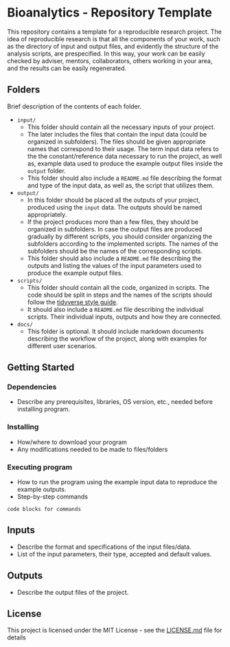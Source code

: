 # Bioanalytics - Repository Template
This repository contains a template for a reproducible research project. The idea of reproducible research is that all the components of your work, such as the directory of input and output files, and evidently the structure of the analysis scripts, are prespecified. In this way, your work can be easily checked by adviser, mentors, collaborators, others working in your area, and the results can be easily regenerated.


## Folders
Brief description of the contents of each folder. 

- `input/`
  - This folder should contain all the necessary inputs of your project.
  - The later includes the files that contain the input data (could be organized in subfolders). The files should be given appropriate names that correspond to their usage. The term input data refers to the the constant/reference data necessary to run the project, as well as, example data used to produce the example output files inside the `output` folder.
  - This folder should also include a `README.md` file describing the format and type of the input data, as well as, the script that utilizes them.
- `output/`
  - In this folder should be placed all the outputs of your project, produced using the `input` data. The outputs should be named appropriately.
  - If the project produces more than a few files, they should be organized in subfolders. In case the output files are produced gradually by different scripts, you should consider organizing the subfolders according to the implemented scripts. The names of the subfolders should be the names of the corresponding scripts.
  - This folder should also include a `README.md` file describing the outputs and listing the values of the input parameters used to produce the example output files.
- `scripts/`
  - This folder should contain all the code, organized in scripts. The code should be split in steps and the names of the scripts should follow the [tidyverse style guide](https://style.tidyverse.org/files.html).
  - It should also include a `README.md` file describing the individual scripts. Their individual inputs, outputs and how they are connected.
- `docs/`
  - This folder is optional. It should include markdown documents describing the workflow of the project, along with examples for different user scenarios.



## Getting Started

### Dependencies

- Describe any prerequisites, libraries, OS version, etc., needed before installing program.

### Installing

- How/where to download your program
- Any modifications needed to be made to files/folders

### Executing program

- How to run the program using the example input data to reproduce the example outputs.
- Step-by-step commands

```
code blocks for commands
```



## Inputs

* Describe the format and specifications of the input files/data.
* List of the input parameters, their type, accepted and default values.



## Outputs

* Describe the output files of the project.

  

## License

This project is licensed under the MIT License - see the [LICENSE.md](https://github.com/BiodataAnalysisGroup/bioanalytics/blob/main/LICENSE) file for details

